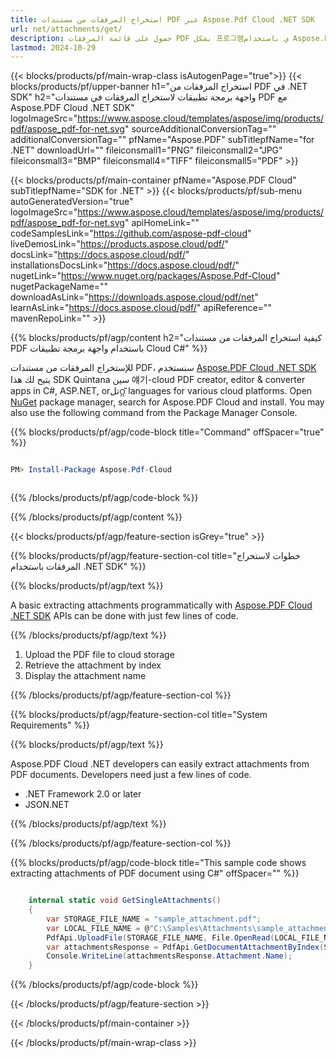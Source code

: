 ```yaml
---
title: استخراج المرفقات من مستندات PDF عبر Aspose.Pdf Cloud .NET SDK
url: net/attachments/get/
description: حصول على قائمة المرفقات PDF بشكل 프로그램ي باستخدام Aspose.PDF Cloud SDK لـ .NET. واجهة برمجة تطبيقات RESTful لسيطرة كاملة.
lastmod: 2024-10-29
---
```


{{< blocks/products/pf/main-wrap-class isAutogenPage="true">}}
{{< blocks/products/pf/upper-banner h1="استخراج المرفقات من PDF في .NET SDK" h2="واجهة برمجة تطبيقات لاستخراج المرفقات في مستندات PDF مع Aspose.PDF Cloud .NET SDK" logoImageSrc="https://www.aspose.cloud/templates/aspose/img/products/pdf/aspose_pdf-for-net.svg" sourceAdditionalConversionTag="" additionalConversionTag="" pfName="Aspose.PDF" subTitlepfName="for .NET" downloadUrl="" fileiconsmall1="PNG" fileiconsmall2="JPG" fileiconsmall3="BMP" fileiconsmall4="TIFF" fileiconsmall5="PDF" >}}

{{< blocks/products/pf/main-container pfName="Aspose.PDF Cloud" subTitlepfName="SDK for .NET" >}}
{{< blocks/products/pf/sub-menu autoGeneratedVersion="true" logoImageSrc="https://www.aspose.cloud/templates/aspose/img/products/pdf/aspose_pdf-for-net.svg" apiHomeLink="" codeSamplesLink="https://github.com/aspose-pdf-cloud" liveDemosLink="https://products.aspose.cloud/pdf/" docsLink="https://docs.aspose.cloud/pdf/" installationsDocsLink="https://docs.aspose.cloud/pdf/" nugetLink="https://www.nuget.org/packages/Aspose.Pdf-Cloud" nugetPackageName="" downloadAsLink="https://downloads.aspose.cloud/pdf/net" learnAsLink="https://docs.aspose.cloud/pdf/" apiReference="" mavenRepoLink="" >}}

{{% blocks/products/pf/agp/content h2="كيفية استخراج المرفقات من مستندات PDF باستخدام واجهة برمجة تطبيقات Cloud C#" %}}

للإستخراج المرفقات من مستندات PDF، سنستخدم
[Aspose.PDF Cloud .NET SDK](https://products.aspose.cloud/pdf/net/)
يتيح لك هذا SDK Quintana سين 얘기-cloud PDF creator, editor & converter apps in C#, ASP.NET, orتلറ്റ് languages for various cloud platforms. Open
[NuGet](https://www.nuget.org/packages/Aspose.Pdf-Cloud)
package manager, search for
Aspose.PDF Cloud
and install. You may also use the following command from the Package Manager Console.

{{% blocks/products/pf/agp/code-block title="Command" offSpacer="true" %}}

```powershell

PM> Install-Package Aspose.Pdf-Cloud 



```

{{% /blocks/products/pf/agp/code-block %}}

{{% /blocks/products/pf/agp/content %}}

{{< blocks/products/pf/agp/feature-section isGrey="true" >}}

{{% blocks/products/pf/agp/feature-section-col title="خطوات لاستخراج المرفقات باستخدام .NET SDK" %}}

{{% blocks/products/pf/agp/text %}}

A basic extracting attachments programmatically with
[Aspose.PDF Cloud .NET SDK](https://products.aspose.cloud/pdf/net/)
APIs can be done with just few lines of code.

{{% /blocks/products/pf/agp/text %}}

1. Upload the PDF file to cloud storage
1. Retrieve the attachment by index
1. Display the attachment name

{{% /blocks/products/pf/agp/feature-section-col %}}

{{% blocks/products/pf/agp/feature-section-col title="System Requirements" %}}

{{% blocks/products/pf/agp/text %}}

Aspose.PDF Cloud .NET developers can easily extract attachments from PDF documents. Developers need just a few lines of code.

+ .NET Framework 2.0 or later
+ JSON.NET

{{% /blocks/products/pf/agp/text %}}

{{% /blocks/products/pf/agp/feature-section-col %}}

{{% blocks/products/pf/agp/code-block title="This sample code shows extracting attachments of PDF document using C#" offSpacer="" %}}

```cs

    internal static void GetSingleAttachments()
    {
        var STORAGE_FILE_NAME = "sample_attachment.pdf";
        var LOCAL_FILE_NAME = @"C:\Samples\Attachments\sample_attachment.pdf";
        PdfApi.UploadFile(STORAGE_FILE_NAME, File.OpenRead(LOCAL_FILE_NAME));
        var attachmentsResponse = PdfApi.GetDocumentAttachmentByIndex(STORAGE_FILE_NAME,1);        
        Console.WriteLine(attachmentsResponse.Attachment.Name);
    }
```

{{% /blocks/products/pf/agp/code-block %}}

{{< /blocks/products/pf/agp/feature-section >}}

{{< /blocks/products/pf/main-container >}}

{{< /blocks/products/pf/main-wrap-class >}}
